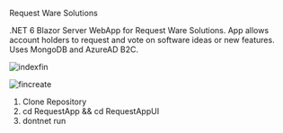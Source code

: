 Request Ware Solutions

.NET 6 Blazor Server WebApp for Request Ware Solutions. App allows account holders to request and vote on software ideas or new features. Uses MongoDB and AzureAD B2C.




![indexfin](https://user-images.githubusercontent.com/95720340/167708121-dbdb866e-fbe4-4e56-ba6d-80edf231fc09.png)

![fincreate](https://user-images.githubusercontent.com/95720340/167708152-d45ab2bd-3e3f-4e1d-889e-5ced220e0ed3.png)

1. Clone Repository
2. cd RequestApp && cd RequestAppUI
3. dontnet run





